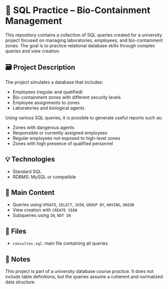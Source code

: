 # 🧬 SQL Practice – Bio-Containment Management

This repository contains a collection of SQL queries created for a university project focused on managing laboratories, employees, and bio-containment zones. The goal is to practice relational database skills through complex queries and view creation.

## 🗃️ Project Description
The project simulates a database that includes:

- Employees (regular and qualified)  
- Bio-containment zones with different security levels  
- Employee assignments to zones  
- Laboratories and biological agents  

Using various SQL queries, it is possible to generate useful reports such as:

- Zones with dangerous agents  
- Responsible or currently assigned employees  
- Regular employees not exposed to high-level zones  
- Zones with high presence of qualified personnel  

## 💡 Technologies
- Standard SQL  
- RDBMS: MySQL or compatible  

## 🧪 Main Content
- Queries using `UPDATE`, `SELECT`, `JOIN`, `GROUP BY`, `HAVING`, `UNION`  
- View creation with `CREATE VIEW`  
- Subqueries using `IN`, `NOT IN`  

## 📁 Files
- `consultes.sql`: main file containing all queries  

## 📝 Notes
This project is part of a university database course practice. It does not include table definitions, but the queries assume a coherent and normalized data structure.
